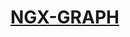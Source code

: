 <h1><a class="app-name-link" href="">NGX-GRAPH</a></h1>

<center>
  <md-env var="version"></md-enf>
</center>

<md-toc-search paths="main"></md-toc>
<md-toc-search paths="layouts"></md-toc>

<md-toc path="/" max-depth="2"></md-toc>
<md-toc path="custom-templates" max-depth="2"></md-toc>
<md-toc path="layouts" max-depth="2"></md-toc>
<md-toc path="demos/interactive-demo" max-depth="2"></md-toc>
